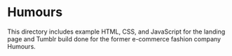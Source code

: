 # Humours
This directory includes example HTML, CSS, and JavaScript for the landing page and Tumblr build done for the former e-commerce fashion company Humours.

